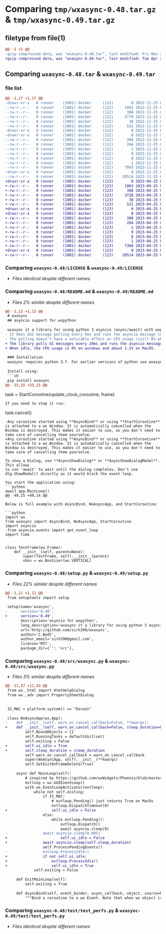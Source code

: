 # Comparing `tmp/wxasync-0.48.tar.gz` & `tmp/wxasync-0.49.tar.gz`

## filetype from file(1)

```diff
@@ -1 +1 @@
-gzip compressed data, was "wxasync-0.48.tar", last modified: Fri Nov 25 09:02:16 2022, max compression
+gzip compressed data, was "wxasync-0.49.tar", last modified: Tue Apr 25 08:09:31 2023, max compression
```

## Comparing `wxasync-0.48.tar` & `wxasync-0.49.tar`

### file list

```diff
@@ -1,17 +1,17 @@
-drwxr-xr-x   0 runner    (1001) docker     (122)        0 2022-11-25 09:02:16.481386 wxasync-0.48/
--rw-r--r--   0 runner    (1001) docker     (122)     1063 2022-11-25 09:02:07.000000 wxasync-0.48/LICENSE
--rw-r--r--   0 runner    (1001) docker     (122)      308 2022-11-25 09:02:16.481386 wxasync-0.48/PKG-INFO
--rw-r--r--   0 runner    (1001) docker     (122)     3779 2022-11-25 09:02:07.000000 wxasync-0.48/README.md
--rw-r--r--   0 runner    (1001) docker     (122)       38 2022-11-25 09:02:16.481386 wxasync-0.48/setup.cfg
--rw-r--r--   0 runner    (1001) docker     (122)      521 2022-11-25 09:02:07.000000 wxasync-0.48/setup.py
-drwxr-xr-x   0 runner    (1001) docker     (122)        0 2022-11-25 09:02:16.481386 wxasync-0.48/src/
-drwxr-xr-x   0 runner    (1001) docker     (122)        0 2022-11-25 09:02:16.481386 wxasync-0.48/src/wxasync.egg-info/
--rw-r--r--   0 runner    (1001) docker     (122)      308 2022-11-25 09:02:16.000000 wxasync-0.48/src/wxasync.egg-info/PKG-INFO
--rw-r--r--   0 runner    (1001) docker     (122)      264 2022-11-25 09:02:16.000000 wxasync-0.48/src/wxasync.egg-info/SOURCES.txt
--rw-r--r--   0 runner    (1001) docker     (122)        1 2022-11-25 09:02:16.000000 wxasync-0.48/src/wxasync.egg-info/dependency_links.txt
--rw-r--r--   0 runner    (1001) docker     (122)        9 2022-11-25 09:02:16.000000 wxasync-0.48/src/wxasync.egg-info/requires.txt
--rw-r--r--   0 runner    (1001) docker     (122)        8 2022-11-25 09:02:16.000000 wxasync-0.48/src/wxasync.egg-info/top_level.txt
--rw-r--r--   0 runner    (1001) docker     (122)        1 2022-11-25 09:02:16.000000 wxasync-0.48/src/wxasync.egg-info/zip-safe
--rw-r--r--   0 runner    (1001) docker     (122)     7093 2022-11-25 09:02:07.000000 wxasync-0.48/src/wxasync.py
-drwxr-xr-x   0 runner    (1001) docker     (122)        0 2022-11-25 09:02:16.481386 wxasync-0.48/test/
--rw-r--r--   0 runner    (1001) docker     (122)    20514 2022-11-25 09:02:07.000000 wxasync-0.48/test/test_perfs.py
+drwxr-xr-x   0 runner    (1001) docker     (123)        0 2023-04-25 08:09:31.144590 wxasync-0.49/
+-rw-r--r--   0 runner    (1001) docker     (123)     1063 2023-04-25 08:09:13.000000 wxasync-0.49/LICENSE
+-rw-r--r--   0 runner    (1001) docker     (123)      308 2023-04-25 08:09:31.144590 wxasync-0.49/PKG-INFO
+-rw-r--r--   0 runner    (1001) docker     (123)     3728 2023-04-25 08:09:13.000000 wxasync-0.49/README.md
+-rw-r--r--   0 runner    (1001) docker     (123)       38 2023-04-25 08:09:31.144590 wxasync-0.49/setup.cfg
+-rw-r--r--   0 runner    (1001) docker     (123)      521 2023-04-25 08:09:13.000000 wxasync-0.49/setup.py
+drwxr-xr-x   0 runner    (1001) docker     (123)        0 2023-04-25 08:09:31.140590 wxasync-0.49/src/
+drwxr-xr-x   0 runner    (1001) docker     (123)        0 2023-04-25 08:09:31.144590 wxasync-0.49/src/wxasync.egg-info/
+-rw-r--r--   0 runner    (1001) docker     (123)      308 2023-04-25 08:09:31.000000 wxasync-0.49/src/wxasync.egg-info/PKG-INFO
+-rw-r--r--   0 runner    (1001) docker     (123)      264 2023-04-25 08:09:31.000000 wxasync-0.49/src/wxasync.egg-info/SOURCES.txt
+-rw-r--r--   0 runner    (1001) docker     (123)        1 2023-04-25 08:09:31.000000 wxasync-0.49/src/wxasync.egg-info/dependency_links.txt
+-rw-r--r--   0 runner    (1001) docker     (123)        9 2023-04-25 08:09:31.000000 wxasync-0.49/src/wxasync.egg-info/requires.txt
+-rw-r--r--   0 runner    (1001) docker     (123)        8 2023-04-25 08:09:31.000000 wxasync-0.49/src/wxasync.egg-info/top_level.txt
+-rw-r--r--   0 runner    (1001) docker     (123)        1 2023-04-25 08:09:30.000000 wxasync-0.49/src/wxasync.egg-info/zip-safe
+-rw-r--r--   0 runner    (1001) docker     (123)     7368 2023-04-25 08:09:13.000000 wxasync-0.49/src/wxasync.py
+drwxr-xr-x   0 runner    (1001) docker     (123)        0 2023-04-25 08:09:31.144590 wxasync-0.49/test/
+-rw-r--r--   0 runner    (1001) docker     (123)    20514 2023-04-25 08:09:13.000000 wxasync-0.49/test/test_perfs.py
```

### Comparing `wxasync-0.48/LICENSE` & `wxasync-0.49/LICENSE`

 * *Files identical despite different names*

### Comparing `wxasync-0.48/README.md` & `wxasync-0.49/README.md`

 * *Files 2% similar despite different names*

```diff
@@ -1,13 +1,13 @@
 # wxasync
 ## asyncio support for wxpython
 
 wxasync it a library for using python 3 asyncio (async/await) with wxpython.
- It does GUI message polling every 5ms and runs the asyncio message loop the rest of the time. 
- The polling doesn't have a noticable effect on CPU usage (still 0% when idle). 
+ The library polls UI messages every 20ms and runs the asyncio message loop the rest of the time. 
+ When idle, the CPU usage is 0% on windows and about 1-2% on MacOS. 
 
 ### Installation
 wxasync requires python 3.7. For earlier versions of python use wxasync 0.45.
 
 Install using: 
 ```sh
 pip install wxasync
@@ -33,15 +33,15 @@
 ```
 task = StartCoroutine(update_clock_coroutine, frame)
 ```
 If you need to stop it run:
 ```
 task.cancel()
 ```
-Any coroutine started using **AsyncBind** or using **StartCoroutine** is attached to a wx Window. It is automatically cancelled when the Window is destroyed. This makes it easier to use, as you don't need to take care of cancelling them yourselve. 
+Any coroutine started using **AsyncBind** or using **StartCoroutine** is attached to a wx.Window. It is automatically cancelled when the Window is destroyed. This makes it easier to use, as you don't need to take care of cancelling them yourselve. 
 
 To show a Dialog, use **AsyncShowDialog** or **AsyncShowDialogModal**. This allows
 to use 'await' to wait until the dialog completes. Don't use dlg.ShowModal() directly as it would block the event loop.
 
 You start the application using:
 ```python
 await app.MainLoop()
@@ -49,15 +49,14 @@
 
 Below is full example with AsyncBind, WxAsyncApp, and StartCoroutine:
 
 ```python
 import wx
 from wxasync import AsyncBind, WxAsyncApp, StartCoroutine
 import asyncio
-from asyncio.events import get_event_loop
 import time
 
 
 class TestFrame(wx.Frame):
     def __init__(self, parent=None):
         super(TestFrame, self).__init__(parent)
         vbox = wx.BoxSizer(wx.VERTICAL)
```

### Comparing `wxasync-0.48/setup.py` & `wxasync-0.49/setup.py`

 * *Files 22% similar despite different names*

```diff
@@ -1,11 +1,11 @@
 from setuptools import setup
 
 setup(name='wxasync',
-      version='0.48',
+      version='0.49',
       description='asyncio for wxpython',
       long_description='wxasync it a library for using python 3 asyncio (async/await) with wxpython.',
       url='http://github.com/sirk390/wxasync',
       author='C.Bodt',
       author_email='sirk390@gmail.com',
       license='MIT',
       package_dir={'': 'src'},
```

### Comparing `wxasync-0.48/src/wxasync.py` & `wxasync-0.49/src/wxasync.py`

 * *Files 3% similar despite different names*

```diff
@@ -11,37 +11,43 @@
 from wx._html import HtmlHelpDialog
 from wx._adv import PropertySheetDialog
 
 
 IS_MAC = platform.system() == "Darwin"
 
 class WxAsyncApp(wx.App):
-    def __init__(self, warn_on_cancel_callback=False, **kwargs):
+    def __init__(self, warn_on_cancel_callback=False, sleep_duration=0.02, **kwargs):
         self.BoundObjects = {}
         self.RunningTasks = defaultdict(set)
         self.exiting = False
+        self.ui_idle = True
+        self.sleep_duration = sleep_duration
         self.warn_on_cancel_callback = warn_on_cancel_callback
         super(WxAsyncApp, self).__init__(**kwargs)
         self.SetExitOnFrameDelete(True)
 
     async def MainLoop(self):
         # inspired by https://github.com/wxWidgets/Phoenix/blob/master/samples/mainloop/mainloop.py
         evtloop = wx.GUIEventLoop()
         with wx.EventLoopActivator(evtloop):
             while not self.exiting:
                 if IS_MAC:
                     # evtloop.Pending() just returns True on MacOs
                     evtloop.DispatchTimeout(0)
+                    self.ui_idle = False
                 else:
                     while evtloop.Pending():
                         evtloop.Dispatch()
                         await asyncio.sleep(0)
-                await asyncio.sleep(0.005)
+                        self.ui_idle = False
+                await asyncio.sleep(self.sleep_duration)
                 self.ProcessPendingEvents()
-                evtloop.ProcessIdle()
+                if not self.ui_idle:
+                    evtloop.ProcessIdle()
+                    self.ui_idle = True
             self.exiting = False
 
     def ExitMainLoop(self):
         self.exiting = True
 
     def AsyncBind(self, event_binder, async_callback, object, source=None, id=wx.ID_ANY, id2=wx.ID_ANY):
         """Bind a coroutine to a wx Event. Note that when wx object is destroyed, any coroutine still running will be cancelled automatically.
```

### Comparing `wxasync-0.48/test/test_perfs.py` & `wxasync-0.49/test/test_perfs.py`

 * *Files identical despite different names*

